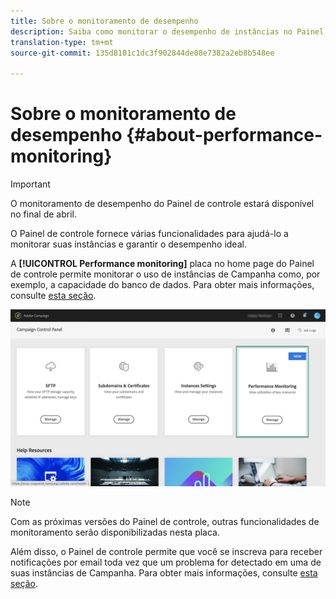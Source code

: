 ```yaml
---
title: Sobre o monitoramento de desempenho
description: Saiba como monitorar o desempenho de instâncias no Painel de controle
translation-type: tm+mt
source-git-commit: 135d8101c1dc3f902844de08e7382a2eb8b548ee

---
```



# Sobre o monitoramento de desempenho {#about-performance-monitoring}

>[!IMPORTANT]
>
>O monitoramento de desempenho do Painel de controle estará disponível no final de abril.

O Painel de controle fornece várias funcionalidades para ajudá-lo a monitorar suas instâncias e garantir o desempenho ideal.

A **[!UICONTROL Performance monitoring]** placa no home page do Painel de controle permite monitorar o uso de instâncias de Campanha como, por exemplo, a capacidade do banco de dados. Para obter mais informações, consulte [esta seção](../../performance-monitoring/using/database-monitoring.md).

![](assets/performance_card.png)

>[!NOTE]
>
>Com as próximas versões do Painel de controle, outras funcionalidades de monitoramento serão disponibilizadas nesta placa.

Além disso, o Painel de controle permite que você se inscreva para receber notificações por email toda vez que um problema for detectado em uma de suas instâncias de Campanha. Para obter mais informações, consulte [esta seção](../../performance-monitoring/using/email-alerting.md).
